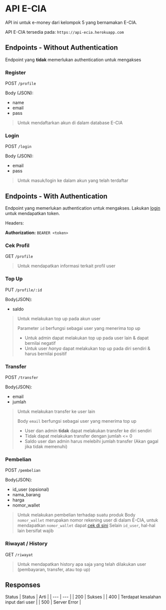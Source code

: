# API E-CIA

API ini untuk e-money dari kelompok 5 yang bernamakan E-CIA.

API E-CIA tersedia pada: `https://api-ecia.herokuapp.com`

## Endpoints - Without Authentication

Endpoint yang **tidak** memerlukan authentication untuk mengakses

### Register

POST `/profile`

Body (JSON):

- name
- email
- pass

> Untuk mendaftarkan akun di dalam database E-CIA

### Login

POST `/login`

Body (JSON):

- email
- pass

> Untuk masuk/login ke dalam akun yang telah terdaftar

## Endpoints - With Authentication

Endpoint yang memerlukan authentication untuk mengakses. Lakukan [login](#login) untuk mendapatkan token.

Headers:

**Authorization:** `BEARER <token>`

### Cek Profil

GET `/profile`

> Untuk mendapatkan informasi terkait profil user

### Top Up

PUT `/profile/:id`

Body(JSON):

- saldo

> Untuk melakukan top up pada akun user
>
> Parameter `id` berfungsi sebagai user yang menerima top up
>
> - Untuk admin dapat melakukan top up pada user lain & dapat bernilai negatif
> - Untuk user *hanya* dapat melakukan top up pada diri sendiri & harus bernilai positif

### Transfer

POST `/transfer`

Body(JSON):

- email
- jumlah

> Untuk melakukan transfer ke user lain
>
> Body `email` berfungsi sebagai user yang menerima top up
>
> - User dan admin **tidak** dapat melakukan transfer ke diri sendiri
> - Tidak dapat melakukan transfer dengan jumlah <= 0
> - Saldo user dan admin harus melebihi jumlah transfer (Akan gagal jika tidak memenuhi)

### Pembelian

POST `/pembelian`

Body(JSON):

- id_user (opsional)
- nama_barang
- harga
- nomor_wallet

> Untuk melakukan pembelian terhadap suatu produk
> Body `nomor_wallet` merupakan nomor rekening user di dalam E-CIA, untuk mendapatkan `nomor_wallet` dapat [cek di sini](#cek-profil)
> Selain `id_user`, hal-hal lain bersifat wajib

### Riwayat / History

GET `/riwayat`

> Untuk mendapatkan history apa saja yang telah dilakukan user (pembayaran, transfer, atau top up)

## Responses

Status
| Status | Arti |
| --- | --- |
| 200 | Sukses |
| 400 | Terdapat kesalahan input dari user |
| 500 | Server Error |
